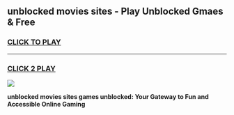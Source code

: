 
## unblocked movies sites - Play Unblocked Gmaes & Free
<h3>
<a href="https://news.freeplayer.one?title=unblocked_movies_sites&ref=16F">CLICK TO PLAY</a></h3>
<hr>

<h3>
<a href="https://news.freeplayer.one?title=unblocked_movies_sites&ref=16F">CLICK 2 PLAY</a>
  
</h3>

<a href="https://news.freeplayer.one?title=unblocked_movies_sites&ref=16F/"><img src="https://clearcache.store/games.png"></a>


**unblocked movies sites games unblocked: Your Gateway to Fun and Accessible Online Gaming**
